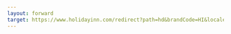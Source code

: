 ```yaml
---
layout: forward
target: https://www.holidayinn.com/redirect?path=hd&brandCode=HI&localeCode=es&hotelCode=cuumx&rateCode=ALM8O&_PMID=99502056&corpNum=786997096&cn=no&viewfullsite=true
---
```

